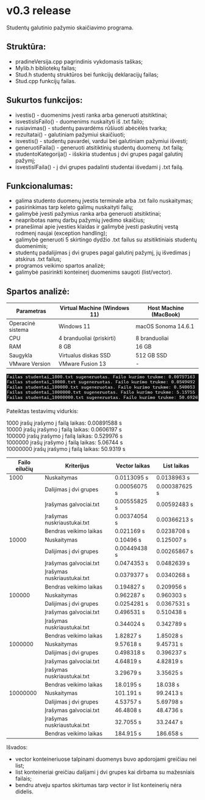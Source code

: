 # v0.3 release

Studentų galutinio pažymio skaičiavimo programa.

## Struktūra:
- pradineVersija.cpp pagrindinis vykdomasis taškas;
- Mylib.h bibliotekų failas;
- Stud.h studentų struktūros bei funkcijų deklaracijų failas;
- Stud.cpp funkcijų failas.

## Sukurtos funkcijos:
- ivestis() - duomenims įvesti ranka arba generuoti atsitiktinai;
- isvestisIsFailo() - duomenims nuskaityti iš .txt failo;
- rusiavimas() - studentų pavardėms rūšiuoti abėcėlės tvarka;
- rezultatai() - galutiniam pažymiui skaičiuoti;
- isvestis() - studentų pavardei, vardui bei galutiniam pažymiui išvesti;
- generuotiFaila() - generuoti atsitiktinių studentų duomenų .txt failą;
- studentoKategorija() - išskiria studentus į dvi grupes pagal galutinį pažymį;
- isvestisIFaila() - į dvi grupes padalinti studentai išvedami į .txt failą.

## Funkcionalumas:
- galima studento duomenų įvestis terminale arba .txt failo nuskaitymas;
- pasirinkimas tarp keleto galimų nuskaityti failų;
- galimybė įvesti pažymius ranka arba generuoti atsitiktinai;
- neapribotas namų darbų pažymių įvedimo skaičius;
- pranešimai apie įvesties klaidas ir galimybė įvesti paskutinį vestą rodmenį naujai (exception handling);
- galimybė generuoti 5 skirtingo dydžio .txt failus su atsitiktiniais studentų duomenimis;
- studentų padalijimas į dvi grupes pagal galutinį pažymį, jų išvedimas į atskirus .txt failus;
- programos veikimo spartos analizė;
- galimybė pasirinkti konteinerį duomenims saugoti (list/vector).

## Spartos analizė:

|Parametras          |Virtual Machine (Windows 11)          |Host Machine (MacBook)           |
|--------------------|--------------------------------------|---------------------------------|
|Operacinė sistema   | Windows 11                           | macOS Sonoma 14.6.1             |
|CPU                 | 4 branduoliai (priskirti)            | 8 branduoliai                   |
|RAM                 | 8 GB                                 | 16 GB                           |
|Saugykla            | Virtualus diskas SSD                 | 512 GB SSD                      |
|VMware Version      | VMware Fusion 13                     | -                               |  
  

  
![Failų generavimo laikai](generavimas.png)

Pateiktas testavimų vidurkis:

1000 įrašų įrašymo į failą laikas: 0.00891588 s  
10000 įrašų įrašymo į failą laikas: 0.0606197 s  
100000 įrašų įrašymo į failą laikas: 0.529976 s  
1000000 įrašų įrašymo į failą laikas: 5.06744 s  
10000000 įrašų įrašymo į failą laikas: 50.9319 s  

|Failo eilučių  |Kriterijus                 |Vector laikas    |List laikas     |
|---------------|---------------------------|-----------------|----------------|
|1000           |Nuskaitymas                |0.0113095 s      |0.0138963 s     |
|               |Dalijimas į dvi grupes     |0.00056075 s     |0.000387625 s   |
|               |Įrašymas galvociai.txt     |0.00555825 s     |0.00592483 s    |
|               |Įrašymas nuskriaustukai.txt|0.00374054 s     |0.00366213 s    |
|               |Bendras veikimo laikas     |0.021169 s       |0.0238708 s     |
|10000          |Nuskaitymas                |0.10496 s        |0.125007 s      |
|               |Dalijimas į dvi grupes     |0.00449438 s     |0.00265867 s    |
|               |Įrašymas galvociai.txt     |0.0474353 s      |0.0482639 s     |
|               |Įrašymas nuskriaustukai.txt|0.0379377 s      |0.0340268 s     |
|               |Bendras veikimo laikas     |0.194827 s       |0.209956 s      |
|100000         |Nuskaitymas                |0.962287 s       |0.960303 s      |
|               |Dalijimas į dvi grupes     |0.0254281 s      |0.0367531 s     |
|               |Įrašymas galvociai.txt     |0.496531 s       |0.510438 s      |
|               |Įrašymas nuskriaustukai.txt|0.344024 s       |0.342789 s      |
|               |Bendras veikimo laikas     |1.82827 s        |1.85028 s       |
|1000000        |Nuskaitymas                |9.57618 s        |9.45731 s       |
|               |Dalijimas į dvi grupes     |0.498318 s       |0.396237 s      |
|               |Įrašymas galvociai.txt     |4.64819 s        |4.82819 s       |
|               |Įrašymas nuskriaustukai.txt|3.29679 s        |3.35625 s       |
|               |Bendras veikimo laikas     |18.0195 s        |18.038 s        |
|10000000       |Nuskaitymas                |101.191 s        |99.2413 s       |
|               |Dalijimas į dvi grupes     |4.53757 s        |5.69798 s       |
|               |Įrašymas galvociai.txt     |46.4808 s        |48.4736 s       |
|               |Įrašymas nuskriaustukai.txt|32.7055 s        |33.2447 s       |
|               |Bendras veikimo laikas     |184.915 s        |186.658 s       |  

Išvados:
- vector konteineriuose talpinami duomenys buvo apdorojami greičiau nei list;
- list konteineriai greičiau dalijami į dvi grupes kai dirbama su mažesniais failais;
- bendru atveju spartos skirtumas tarp vector ir list konteinerių nėra didelis.
